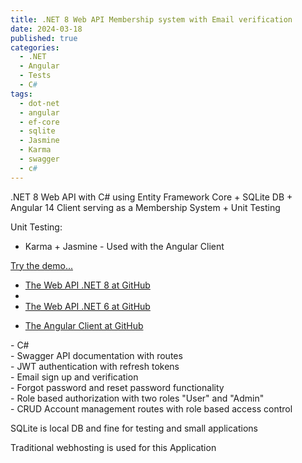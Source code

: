 ```yaml
---
title: .NET 8 Web API Membership system with Email verification  
date: 2024-03-18
published: true
categories:
  - .NET
  - Angular
  - Tests
  - C#
tags:
  - dot-net
  - angular
  - ef-core
  - sqlite
  - Jasmine
  - Karma
  - swagger
  - c#
---
```



.NET 8 Web API with C# using Entity Framework Core + SQLite DB + Angular 14 Client serving as a Membership System + Unit Testing

Unit Testing:
<ul>
<li>Karma + Jasmine - Used with the Angular Client</li>
</ul>

<p><a href="https://angular.signup.email.client.persteenolsen.com" target="_blank" title="Angular 14 + Web API in .NET 8 Membership System">Try the demo...</a></p>

<ul>
<li>
<a href="https://github.com/persteenolsen/dotnet-8-signup-email-api" target="_blank">The Web API .NET 8 at GitHub</a>
</li>
<li>

<li>
<a href="https://github.com/persteenolsen/dotnet-6-signup-api" target="_blank">The Web API .NET 6 at GitHub</a>
</li>
<li>

<a href="https://github.com/persteenolsen/angular-14-signup-email-client" target="_blank">The Angular Client at GitHub</a>
</li>
</ul>

<p>
- C#<br />
- Swagger API documentation with routes<br />
- JWT authentication with refresh tokens<br />
- Email sign up and verification<br />
- Forgot password and reset password functionality<br />
- Role based authorization with two roles "User" and "Admin"<br />
- CRUD Account management routes with role based access control<br />
</p>

<p>SQLite is local DB and fine for testing and small applications</p>

<p>Traditional webhosting is used for this Application</p>